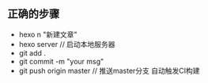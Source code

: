 ## 正确的步骤
* hexo n "新建文章"
* hexo server // 启动本地服务器
* git add .
* git commit -m "your msg"
* git push origin master  // 推送master分支 自动触发CI构建
